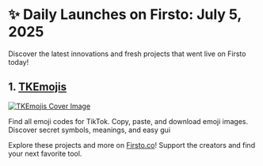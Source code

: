 # ✨ Daily Launches on Firsto: July 5, 2025

Discover the latest innovations and fresh projects that went live on Firsto today!

## 1. [TKEmojis](https://firsto.co/projects/tkemojis)

[![TKEmojis Cover Image](https://607255gt6f.ufs.sh/f/ViZtN9dvJxPtCRaLculUvlH2JSeqIAuW9jarChQ3NkgDzUsK)](https://firsto.co/projects/tkemojis)

 Find all emoji codes for TikTok. Copy, paste, and download emoji images. Discover secret symbols, meanings, and easy gui




Explore these projects and more on [Firsto.co](https://firsto.co)! Support the creators and find your next favorite tool.
